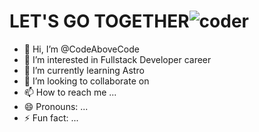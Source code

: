 
# LET'S GO TOGETHER![coder](https://github.com/CodeAboveCode/CodeAboveCode/assets/157008329/581e92c5-b37c-4bae-b856-d8e1cdc45eb2)


- 👋 Hi, I’m @CodeAboveCode
- 👀 I’m interested in Fullstack Developer career
- 🌱 I’m currently learning Astro
- 💞️ I’m looking to collaborate on 
- 📫 How to reach me ...
- 😄 Pronouns: ...
- ⚡ Fun fact: ...

<!---
CodeAboveCode/CodeAboveCode is a ✨ special ✨ repository because its `README.md` (this file) appears on your GitHub profile.
You can click the Preview link to take a look at your changes.
--->
